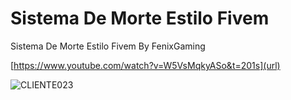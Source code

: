 # Sistema De Morte Estilo Fivem
Sistema De Morte Estilo Fivem By FenixGaming

[https://www.youtube.com/watch?v=W5VsMqkyASo&t=201s](url)

![CLIENTE023](https://user-images.githubusercontent.com/109884437/188957279-daf2cff9-845c-42ae-b5aa-a4716785a602.jpg)



